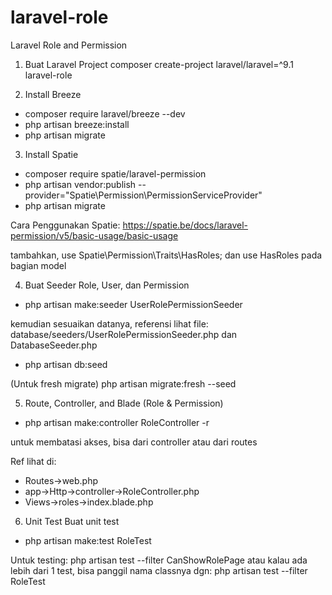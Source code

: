 # laravel-role
Laravel Role and Permission

1. Buat Laravel Project
composer create-project laravel/laravel=^9.1 laravel-role

2. Install Breeze
- composer require laravel/breeze --dev
- php artisan breeze:install
- php artisan migrate

3. Install Spatie
- composer require spatie/laravel-permission
- php artisan vendor:publish --provider="Spatie\Permission\PermissionServiceProvider"
- php artisan migrate

Cara Penggunakan Spatie:
https://spatie.be/docs/laravel-permission/v5/basic-usage/basic-usage

tambahkan, 
use Spatie\Permission\Traits\HasRoles;
dan use HasRoles
pada bagian model

4. Buat Seeder Role, User, dan Permission
- php artisan make:seeder UserRolePermissionSeeder

kemudian sesuaikan datanya, referensi lihat file: database/seeders/UserRolePermissionSeeder.php
dan DatabaseSeeder.php

- php artisan db:seed

(Untuk fresh migrate)
php artisan migrate:fresh --seed

5. Route, Controller, and Blade (Role & Permission)
- php artisan make:controller RoleController -r

untuk membatasi akses, bisa dari controller atau dari routes

Ref lihat di:
- Routes->web.php
- app->Http->controller->RoleController.php
- Views->roles->index.blade.php

6. Unit Test
Buat unit test 
- php artisan make:test RoleTest

Untuk testing: php artisan test --filter CanShowRolePage
atau kalau ada lebih dari 1 test, bisa panggil nama classnya dgn:
php artisan test --filter RoleTest